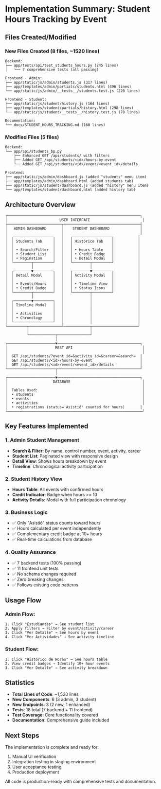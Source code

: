 # Implementation Summary: Student Hours Tracking by Event

## Files Created/Modified

### New Files Created (8 files, ~1520 lines)

```
Backend:
├── app/tests/api/test_students_hours.py (245 lines)
│   └── 7 comprehensive tests (all passing)

Frontend - Admin:
├── app/static/js/admin/students.js (317 lines)
├── app/templates/admin/partials/students.html (496 lines)
└── app/static/js/admin/__tests__/students.test.js (220 lines)

Frontend - Student:
├── app/static/js/student/history.js (164 lines)
├── app/templates/student/partials/history.html (298 lines)
└── app/static/js/student/__tests__/history.test.js (70 lines)

Documentation:
└── docs/STUDENT_HOURS_TRACKING.md (160 lines)
```

### Modified Files (5 files)

```
Backend:
└── app/api/students_bp.py
    ├── Enhanced GET /api/students/ with filters
    ├── Added GET /api/students/<id>/hours-by-event
    └── Added GET /api/students/<id>/event/<event_id>/details

Frontend:
├── app/static/js/admin/dashboard.js (added "students" menu item)
├── app/templates/admin/dashboard.html (added students tab)
├── app/static/js/student/dashboard.js (added "history" menu item)
└── app/templates/student/dashboard.html (added history tab)
```

## Architecture Overview

```
┌─────────────────────────────────────────────────────────────┐
│                        USER INTERFACE                        │
├─────────────────────────┬───────────────────────────────────┤
│   ADMIN DASHBOARD       │    STUDENT DASHBOARD              │
│                         │                                   │
│  ┌──────────────────┐   │   ┌──────────────────┐           │
│  │ Students Tab     │   │   │ Histórico Tab    │           │
│  │                  │   │   │                  │           │
│  │ • Search/Filter  │   │   │ • Hours Table    │           │
│  │ • Student List   │   │   │ • Credit Badge   │           │
│  │ • Pagination     │   │   │ • Detail Modal   │           │
│  └────────┬─────────┘   │   └────────┬─────────┘           │
│           │             │            │                     │
│  ┌────────▼─────────┐   │   ┌────────▼─────────┐           │
│  │ Detail Modal     │   │   │ Activity Modal   │           │
│  │                  │   │   │                  │           │
│  │ • Events/Hours   │   │   │ • Timeline View  │           │
│  │ • Credit Badge   │   │   │ • Status Icons   │           │
│  └────────┬─────────┘   │   └────────┬─────────┘           │
│           │             │            │                     │
│  ┌────────▼─────────┐   │            │                     │
│  │ Timeline Modal   │   │            │                     │
│  │                  │   │            │                     │
│  │ • Activities     │   │            │                     │
│  │ • Chronology     │   │            │                     │
│  └──────────────────┘   │            │                     │
└─────────┬───────────────┴────────────┬─────────────────────┘
          │                            │
          └────────────┬───────────────┘
                       │
┌──────────────────────▼──────────────────────────────────────┐
│                      REST API                                │
│                                                              │
│  GET /api/students/?event_id=&activity_id=&career=&search=  │
│  GET /api/students/<id>/hours-by-event                      │
│  GET /api/students/<id>/event/<event_id>/details            │
└──────────────────────┬──────────────────────────────────────┘
                       │
┌──────────────────────▼──────────────────────────────────────┐
│                     DATABASE                                 │
│                                                              │
│  Tables Used:                                                │
│  • students                                                  │
│  • events                                                    │
│  • activities                                                │
│  • registrations (status='Asistió' counted for hours)       │
└──────────────────────────────────────────────────────────────┘
```

## Key Features Implemented

### 1. Admin Student Management
- **Search & Filter**: By name, control number, event, activity, career
- **Student List**: Paginated view with responsive design
- **Detail View**: Shows hours breakdown by event
- **Timeline**: Chronological activity participation

### 2. Student History View
- **Hours Table**: All events with confirmed hours
- **Credit Indicator**: Badge when hours >= 10
- **Activity Details**: Modal with full participation chronology

### 3. Business Logic
- ✅ Only "Asistió" status counts toward hours
- ✅ Hours calculated per event independently
- ✅ Complementary credit badge at 10+ hours
- ✅ Real-time calculations from database

### 4. Quality Assurance
- ✅ 7 backend tests (100% passing)
- ✅ 11 frontend unit tests
- ✅ No schema changes required
- ✅ Zero breaking changes
- ✅ Follows existing code patterns

## Usage Flow

### Admin Flow:
```
1. Click "Estudiantes" → See student list
2. Apply filters → Filter by event/activity/career
3. Click "Ver Detalle" → See hours by event
4. Click "Ver Actividades" → See activity timeline
```

### Student Flow:
```
1. Click "Histórico de Horas" → See hours table
2. View credit badges → Identify 10+ hour events
3. Click "Ver Detalle" → See activity breakdown
```

## Statistics

- **Total Lines of Code**: ~1,520 lines
- **New Components**: 6 (3 admin, 3 student)
- **New Endpoints**: 3 (2 new, 1 enhanced)
- **Tests**: 18 total (7 backend + 11 frontend)
- **Test Coverage**: Core functionality covered
- **Documentation**: Comprehensive guide included

## Next Steps

The implementation is complete and ready for:
1. Manual UI verification
2. Integration testing in staging environment
3. User acceptance testing
4. Production deployment

All code is production-ready with comprehensive tests and documentation.
